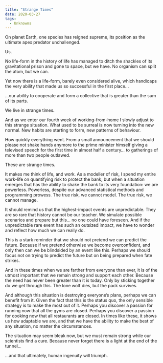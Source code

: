 ```yaml
---
title: "Strange Times"
date: 2020-03-27
tags:
  - Unknowns
---
```



On planet Earth, one species has reigned supreme, its position as the ultimate apex predator unchallenged.

Us.

No life-form in the history of life has managed to ditch the shackles of its gravitational prison and gone to space, but we have. No organism can split the atom, but we can.

Yet now there is a life-form, barely even considered alive, which handicaps the very ability that made us so successful in the first place…

…our ability to cooperate and form a collective that is greater than the sum of its parts.

We live in strange times.

And as we enter our fourth week of working-from-home I slowly adjust to this strange situation. What used to be surreal is now turning into the new normal. New habits are starting to form, new patterns of behaviour.

How quickly everything went. From a small announcement that we should please not shake hands anymore to the prime minister himself giving a televised speech for the first time in almost half a century… to gatherings of more than two people outlawed.

These are strange times.

It makes me think of life, and work. As a modeller of risk, I spend my entire work-life on quantifying risk to protect the bank, but when a situation emerges that has the ability to shake the bank to its very foundation: we are powerless. Powerless, despite our advanced statistical methods and programming prowess. The true risk, we cannot model. The true risk, we cannot manage.

It should remind us that the highest-impact events are unpredictable. They are so rare that history cannot be our teacher. We simulate possible scenarios and prepare but this… no one could have foreseen. And if the unpredictable rare event has such an outsized impact, we have to wonder and reflect how much we can really do.


This is a stark reminder that we should not pretend we can predict the future. Because if we pretend otherwise we become overconfident, and only then can we be blindsided by an event like this. Perhaps we should focus not on trying to predict the future but on being prepared when fate strikes.


And in these times when we are farther from everyone than ever, it is of the utmost important that we remain strong and support each other. Because the need has never been greater than it is today. Only by sticking together do we get through this. The lone wolf dies, but the pack survives.


And although this situation is destroying everyone’s plans, perhaps we can benefit from it. Given the fact that this is the status quo, the only sensible strategy is to make the most out of it. Perhaps you discover a passion for running now that all the gyms are closed. Perhaps you discover a passion for cooking now that all restaurants are closed. In times like these, it shows us how adaptable we are, and that we have the ability to make the best of any situation, no matter the circumstances.


The situation may seem bleak now, but we must remain strong while our scientists find a cure. Because never forget there is a light at the end of the tunnel…

...and that ultimately, human ingenuity will triumph.


